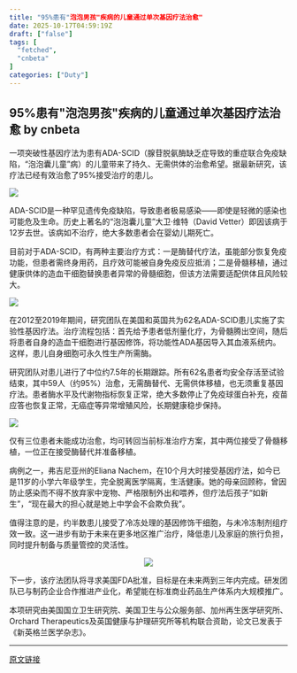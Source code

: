 ```yaml
---
title: "95%患有"泡泡男孩"疾病的儿童通过单次基因疗法治愈"
date: 2025-10-17T04:59:19Z
draft: ["false"]
tags: [
  "fetched",
  "cnbeta"
]
categories: ["Duty"]
---
```

95%患有"泡泡男孩"疾病的儿童通过单次基因疗法治愈 by cnbeta
------
<div style="margin-top:10px" class="content" id="artibody"><p>一项突破性基因疗法为患有ADA-SCID（腺苷脱氨酶缺乏症导致的重症联合免疫缺陷，“泡泡囊儿童”病）的儿童带来了持久、无需供体的治愈希望。据最新研究，该疗法已经有效治愈了95%接受治疗的患儿。</p><div class="article-global"></div><p><img src="https://static.cnbetacdn.com/article/2025/1017/165b31c5d2a1545.webp"></p><p>ADA-SCID是一种罕见遗传免疫缺陷，导致患者极易感染——即使是轻微的感染也可能危及生命。历史上著名的“泡泡囊儿童”大卫·维特（David Vetter）即因该病于12岁去世。该病如不治疗，绝大多数患者会在婴幼儿期死亡。</p><p>目前对于ADA-SCID，有两种主要治疗方式：一是酶替代疗法，虽能部分恢复免疫功能，但患者需终身用药，且疗效可能被自身免疫反应抵消；二是骨髓移植，通过健康供体的造血干细胞替换患者异常的骨髓细胞，但该方法需要适配供体且风险较大。</p><p><img src="https://static.cnbetacdn.com/article/2025/1017/3c4f454a4cb876b.webp"></p><p>在2012至2019年期间，研究团队在美国和英国共为62名ADA-SCID患儿实施了实验性基因疗法。治疗流程包括：首先给予患者低剂量化疗，为骨髓腾出空间，随后将患者自身的造血干细胞进行基因修饰，将功能性ADA基因导入其血液系统内。这样，患儿自身细胞可永久性生产所需酶。</p><p>研究团队对患儿进行了中位约7.5年的长期跟踪。所有62名患者均安全存活至试验结束，其中59人（约95%）治愈，无需酶替代、无需供体移植，也无须重复基因疗法。患者酶水平及代谢物指标恢复正常，绝大多数停止了免疫球蛋白补充，疫苗应答也恢复正常，无癌症等异常增殖风险，长期健康稳步保持。</p><p><img src="https://static.cnbetacdn.com/article/2025/1017/8d554e746574ffb.webp"></p><p>仅有三位患者未能成功治愈，均可转回当前标准治疗方案，其中两位接受了骨髓移植，一位正在接受酶替代并准备移植。</p><p>病例之一，弗吉尼亚州的Eliana Nachem，在10个月大时接受基因疗法，如今已是11岁的小学六年级学生，完全脱离医学隔离，生活健康。她的母亲回顾称，曾因防止感染而不得不放弃家中宠物、严格限制外出和喂养，但疗法后孩子“如新生”，“现在最大的担心就是她上中学会不会欺负我”。</p><p>值得注意的是，约半数患儿接受了冷冻处理的基因修饰干细胞，与未冷冻制剂组疗效一致。这一进步有助于未来在更多地区推广治疗，降低患儿及家庭的旅行负担，同时提升制备与质量管控的灵活性。</p><p style="text-align: center;"><img src="https://static.cnbetacdn.com/article/2025/1017/9d32ec88ec66ed7.webp"></p><p>下一步，该疗法团队将寻求美国FDA批准，目标是在未来两到三年内完成。研发团队已与制药企业合作推进产业化，希望能在标准商业药品生产体系内大规模推广。</p><p>本项研究由美国国立卫生研究院、美国卫生与公众服务部、加州再生医学研究所、Orchard Therapeutics及英国健康与护理研究所等机构联合资助，论文已发表于《新英格兰医学杂志》。</p></div>  
<hr>
<a href="https://m.cnbeta.com.tw/wap/view/1531416.htm",target="_blank" rel="noopener noreferrer">原文链接</a>
